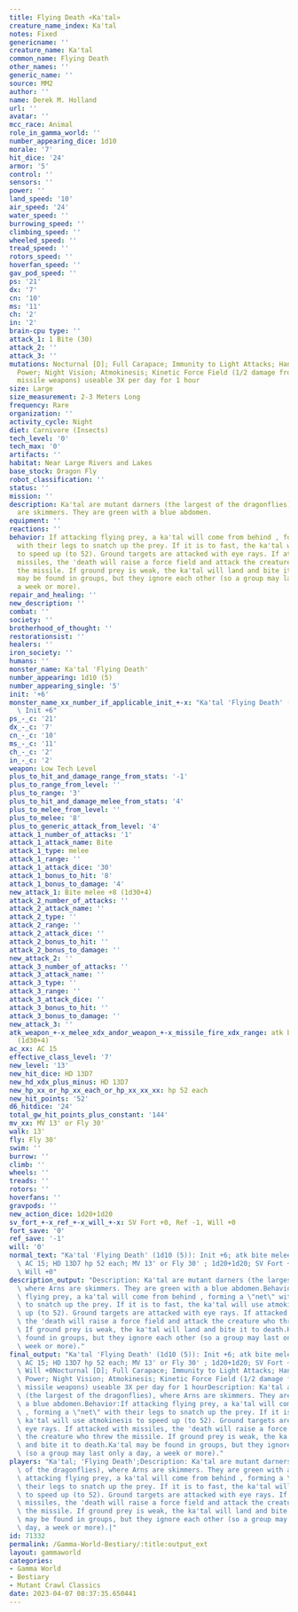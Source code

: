 ```yaml
---
title: Flying Death «Ka'tal»
creature_name_index: Ka'tal
notes: Fixed
genericname: ''
creature_name: Ka'tal
common_name: Flying Death
other_names: ''
generic_name: ''
source: MM2
author: ''
name: Derek M. Holland
url: ''
avatar: ''
mcc_race: Animal
role_in_gamma_world: ''
number_appearing_dice: 1d10
morale: '7'
hit_dice: '24'
armor: '5'
control: ''
sensors: ''
power: ''
land_speed: '10'
air_speed: '24'
water_speed: ''
burrowing_speed: ''
climbing_speed: ''
wheeled_speed: ''
tread_speed: ''
rotors_speed: ''
hoverfan_speed: ''
gav_pod_speed: ''
ps: '21'
dx: '7'
cn: '10'
ms: '11'
ch: '2'
in: '2'
brain-cpu type: ''
attack_1: 1 Bite (30)
attack_2: ''
attack_3: ''
mutations: Nocturnal [D]; Full Carapace; Immunity to Light Attacks; Hands (eyes) of
  Power; Night Vision; Atmokinesis; Kinetic Force Field (1/2 damage from melee and
  missile weapons) useable 3X per day for 1 hour
size: Large
size_measurement: 2-3 Meters Long
frequency: Rare
organization: ''
activity_cycle: Night
diet: Carnivore (Insects)
tech_level: '0'
tech_max: '0'
artifacts: ''
habitat: Near Large Rivers and Lakes
base_stock: Dragon Fly
robot_classification: ''
status: ''
mission: ''
description: Ka'tal are mutant darners (the largest of the dragonflies), where Arns
  are skimmers. They are green with a blue abdomen.
equipment: ''
reactions: ''
behavior: If attacking flying prey, a ka'tal will come from behind , forming a "net"
  with their legs to snatch up the prey. If it is to fast, the ka'tal will use atmokinesis
  to speed up (to 52). Ground targets are attacked with eye rays. If attacked with
  missiles, the 'death will raise a force field and attack the creature who threw
  the missile. If ground prey is weak, the ka'tal will land and bite it to death.Ka'tal
  may be found in groups, but they ignore each other (so a group may last only a day,
  a week or more).
repair_and_healing: ''
new_description: ''
combat: ''
society: ''
brotherhood_of_thought: ''
restorationsist: ''
healers: ''
iron_society: ''
humans: ''
monster_name: Ka'tal 'Flying Death'
number_appearing: 1d10 (5)
number_appearing_single: '5'
init: '+6'
monster_name_xx_number_if_applicable_init_+-x: "Ka'tal 'Flying Death' (1d10 (5)):\
  \ Init +6"
ps_-_c: '21'
dx_-_c: '7'
cn_-_c: '10'
ms_-_c: '11'
ch_-_c: '2'
in_-_c: '2'
weapon: Low Tech Level
plus_to_hit_and_damage_range_from_stats: '-1'
plus_to_range_from_level: ''
plus_to_range: '3'
plus_to_hit_and_damage_melee_from_stats: '4'
plus_to_melee_from_level: ''
plus_to_melee: '8'
plus_to_generic_attack_from_level: '4'
attack_1_number_of_attacks: '1'
attack_1_attack_name: Bite
attack_1_type: melee
attack_1_range: ''
attack_1_attack_dice: '30'
attack_1_bonus_to_hit: '8'
attack_1_bonus_to_damage: '4'
new_attack_1: Bite melee +8 (1d30+4)
attack_2_number_of_attacks: ''
attack_2_attack_name: ''
attack_2_type: ''
attack_2_range: ''
attack_2_attack_dice: ''
attack_2_bonus_to_hit: ''
attack_2_bonus_to_damage: ''
new_attack_2: ''
attack_3_number_of_attacks: ''
attack_3_attack_name: ''
attack_3_type: ''
attack_3_range: ''
attack_3_attack_dice: ''
attack_3_bonus_to_hit: ''
attack_3_bonus_to_damage: ''
new_attack_3: ''
atk_weapon_+-x_melee_xdx_andor_weapon_+-x_missile_fire_xdx_range: atk bite melee +8
  (1d30+4)
ac_xx: AC 15
effective_class_level: '7'
new_level: '13'
new_hit_dice: HD 13D7
new_hd_xdx_plus_minus: HD 13D7
new_hp_xx_or_hp_xx_each_or_hp_xx_xx_xx: hp 52 each
new_hit_points: '52'
d6_hitdice: '24'
total_gw_hit_points_plus_constant: '144'
mv_xx: MV 13' or Fly 30'
walk: 13'
fly: Fly 30'
swim: ''
burrow: ''
climb: ''
wheels: ''
treads: ''
rotors: ''
hoverfans: ''
gravpods: ''
new_action_dice: 1d20+1d20
sv_fort_+-x_ref_+-x_will_+-x: SV Fort +0, Ref -1, Will +0
fort_save: '0'
ref_save: '-1'
will: '0'
normal_text: "Ka'tal 'Flying Death' (1d10 (5)): Init +6; atk bite melee +8 (1d30+4);\
  \ AC 15; HD 13D7 hp 52 each; MV 13' or Fly 30' ; 1d20+1d20; SV Fort +0, Ref -1,\
  \ Will +0"
description_output: "Description: Ka'tal are mutant darners (the largest of the dragonflies),\
  \ where Arns are skimmers. They are green with a blue abdomen.Behavior:If attacking\
  \ flying prey, a ka'tal will come from behind , forming a \"net\" with their legs\
  \ to snatch up the prey. If it is to fast, the ka'tal will use atmokinesis to speed\
  \ up (to 52). Ground targets are attacked with eye rays. If attacked with missiles,\
  \ the 'death will raise a force field and attack the creature who threw the missile.\
  \ If ground prey is weak, the ka'tal will land and bite it to death.Ka'tal may be\
  \ found in groups, but they ignore each other (so a group may last only a day, a\
  \ week or more)."
final_output: "Ka'tal 'Flying Death' (1d10 (5)): Init +6; atk bite melee +8 (1d30+4);\
  \ AC 15; HD 13D7 hp 52 each; MV 13' or Fly 30' ; 1d20+1d20; SV Fort +0, Ref -1,\
  \ Will +0Nocturnal [D]; Full Carapace; Immunity to Light Attacks; Hands (eyes) of\
  \ Power; Night Vision; Atmokinesis; Kinetic Force Field (1/2 damage from melee and\
  \ missile weapons) useable 3X per day for 1 hourDescription: Ka'tal are mutant darners\
  \ (the largest of the dragonflies), where Arns are skimmers. They are green with\
  \ a blue abdomen.Behavior:If attacking flying prey, a ka'tal will come from behind\
  \ , forming a \"net\" with their legs to snatch up the prey. If it is to fast, the\
  \ ka'tal will use atmokinesis to speed up (to 52). Ground targets are attacked with\
  \ eye rays. If attacked with missiles, the 'death will raise a force field and attack\
  \ the creature who threw the missile. If ground prey is weak, the ka'tal will land\
  \ and bite it to death.Ka'tal may be found in groups, but they ignore each other\
  \ (so a group may last only a day, a week or more)."
players: "Ka'tal; 'Flying Death';Description: Ka'tal are mutant darners (the largest\
  \ of the dragonflies), where Arns are skimmers. They are green with a blue abdomen.Behavior:If\
  \ attacking flying prey, a ka'tal will come from behind , forming a \"net\" with\
  \ their legs to snatch up the prey. If it is to fast, the ka'tal will use atmokinesis\
  \ to speed up (to 52). Ground targets are attacked with eye rays. If attacked with\
  \ missiles, the 'death will raise a force field and attack the creature who threw\
  \ the missile. If ground prey is weak, the ka'tal will land and bite it to death.Ka'tal\
  \ may be found in groups, but they ignore each other (so a group may last only a\
  \ day, a week or more).|"
id: 71332
permalink: /Gamma-World-Bestiary/:title:output_ext
layout: gammaworld
categories:
- Gamma World
- Bestiary
- Mutant Crawl Classics
date: 2023-04-07 08:37:35.650441
---
```

